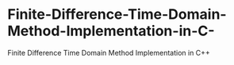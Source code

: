 # Finite-Difference-Time-Domain-Method-Implementation-in-C-
Finite Difference Time Domain Method Implementation in C++
